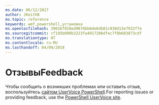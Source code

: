 ```yaml
---
ms.date: 06/12/2017
author: JKeithB
ms.topic: reference
keywords: wmf,powershell,установка
ms.openlocfilehash: 39016f028ed9076bb6de6db81c938d13e7932f7e
ms.sourcegitcommit: cf195b090b3223fa4917206dfec7f0b603873cdf
ms.translationtype: HT
ms.contentlocale: ru-RU
ms.lasthandoff: 04/09/2018
---
```

# <a name="feedback"></a><span data-ttu-id="df160-102">Отзывы</span><span class="sxs-lookup"><span data-stu-id="df160-102">Feedback</span></span>
<span data-ttu-id="df160-103">Чтобы сообщить о возникших проблемах или оставить отзыв, воспользуйтесь [сайтом UserVoice PowerShell](http://windowsserver.uservoice.com/forums/301869-powershell).</span><span class="sxs-lookup"><span data-stu-id="df160-103">For reporting issues or providing feedback, use the [PowerShell UserVoice site](http://windowsserver.uservoice.com/forums/301869-powershell).</span></span>